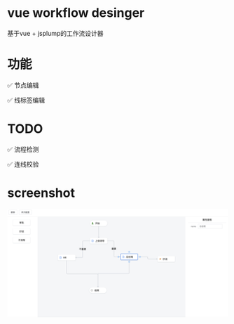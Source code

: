 # vue workflow desinger

基于vue + jsplump的工作流设计器


# 功能

✅ 节点编辑

✅ 线标签编辑

# TODO

✅ 流程检测

✅ 连线校验

# screenshot

<img src="./screenshot.png"></img>
